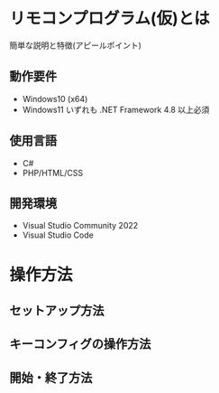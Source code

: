 # リモコンプログラム(仮)とは
簡単な説明と特徴(アピールポイント)
## 動作要件
- Windows10 (x64)
- Windows11
いずれも .NET Framework 4.8 以上必須
## 使用言語
- C#
- PHP/HTML/CSS
## 開発環境
- Visual Studio Community 2022
- Visual Studio Code
# 操作方法
## セットアップ方法
## キーコンフィグの操作方法
## 開始・終了方法
